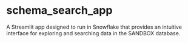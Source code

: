 # schema_search_app
A Streamlit app designed to run in Snowflake that provides an intuitive interface for exploring and searching data in the SANDBOX database.
